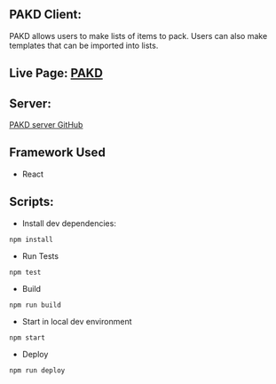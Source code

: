 ## PAKD Client:
PAKD allows users to make lists of items to pack.
Users can also make templates that can be imported into lists.

## Live Page: [PAKD](https://packed-app.codylee02.now.sh)

## Server:
[PAKD server GitHub](https://github.com/codylee02/packed-api)

## Framework Used
- React

## Scripts:
- Install dev dependencies:
```
npm install
```
- Run Tests
```
npm test
```

- Build
```
npm run build
```

- Start in local dev environment
```
npm start
```

- Deploy
```
npm run deploy
```
